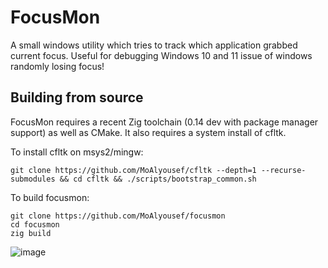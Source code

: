 # FocusMon

A small windows utility which tries to track which application grabbed current focus.
Useful for debugging Windows 10 and 11 issue of windows randomly losing focus!

## Building from source
FocusMon requires a recent Zig toolchain (0.14 dev with package manager support) as well as CMake. It also requires a system install of cfltk.

To install cfltk on msys2/mingw:
```
git clone https://github.com/MoAlyousef/cfltk --depth=1 --recurse-submodules && cd cfltk && ./scripts/bootstrap_common.sh
```

To build focusmon:
```
git clone https://github.com/MoAlyousef/focusmon
cd focusmon
zig build
```

![image](https://user-images.githubusercontent.com/37966791/216713278-92b20585-df58-41c8-99be-71312ba28b61.png)